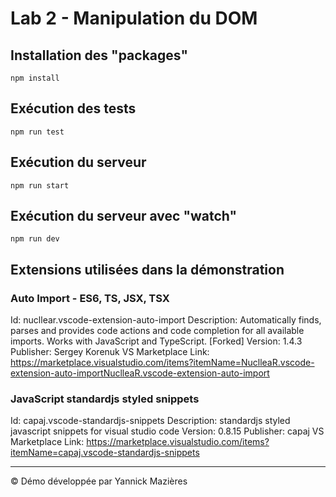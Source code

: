 # Lab 2 - Manipulation du DOM

## Installation des "packages"

`npm install`

## Exécution des tests

`npm run test`

## Exécution du serveur

`npm run start`

## Exécution du serveur avec "watch"

`npm run dev`

## Extensions utilisées dans la démonstration

### Auto Import - ES6, TS, JSX, TSX

Id: nucllear.vscode-extension-auto-import
Description: Automatically finds, parses and provides code actions and code completion for all available imports. Works with JavaScript and TypeScript. [Forked]
Version: 1.4.3
Publisher: Sergey Korenuk
VS Marketplace Link: https://marketplace.visualstudio.com/items?itemName=NuclleaR.vscode-extension-auto-importNuclleaR.vscode-extension-auto-import

### JavaScript standardjs styled snippets

Id: capaj.vscode-standardjs-snippets
Description: standardjs styled javascript snippets for visual studio code
Version: 0.8.15
Publisher: capaj
VS Marketplace Link: https://marketplace.visualstudio.com/items?itemName=capaj.vscode-standardjs-snippets

---

© Démo développée par Yannick Mazières